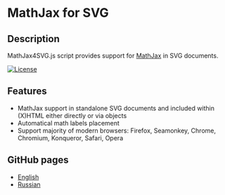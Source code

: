 # MathJax for SVG

## Description

MathJax4SVG.js script provides support for
[MathJax](https://github.com/mathjax/MathJax) in SVG documents.

[![License](https://img.shields.io/badge/license-zlib%2Fpng-blue.svg)](http://opensource.org/licenses/Zlib)

## Features
* MathJax support in standalone SVG documents and included within (X)HTML either directly or via objects
* Automatical math labels placement
* Support majority of modern browsers: Firefox, Seamonkey, Chrome, Chromium, Konqueror, Safari, Opera

## GitHub pages
* [English](http://urbic.github.io/mathjax4svg/site/MathJax4SVG-en.xhtml)
* [Russian](http://urbic.github.io/mathjax4svg/site/MathJax4SVG-ru.xhtml)

